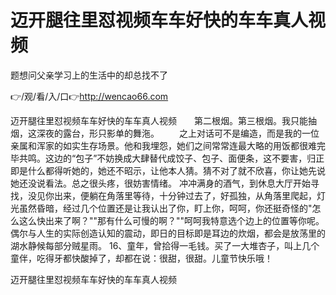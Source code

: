 # 迈开腿往里怼视频车车好快的车车真人视频
题想问父亲学习上的生活中的却总找不了

👉/观/看/入/口👉http://wencao66.com

迈开腿往里怼视频车车好快的车车真人视频　　第二根烟。第三根烟。我只能抽烟，这深夜的露台，形只影单的舞沲。
　　之上对话可不是编造，而是我的一位亲属和浑家的如实生存场景。他和我埋怨，她们之间常常连最大略的用饭都很难完毕共鸣。这边的“包子”不妨换成大肆替代成饺子、包子、面便条，这不要害，归正即是什么都得听她的，她还不昭示，让他本人猜。猜不对了就不欣喜，你让她先说她还没说看法。总之很头疼，很妨害情绪。
冲冲满身的酒气，到休息大厅开始寻找，没见你出来，便躺在角落里等待，十分钟过去了，好孤独，从角落里爬起，灯光虽然昏暗，经过几个位置还是让我认出了你，盯上你，呵呵，你还挺奇怪的"怎么这么快出来了啊？""那有什么可慢的啊？""呵呵我特意选个边上的位置等你呢。
偶尔与人生的实际创造认知的震动，即日的目标即是耳边的炊烟，都会是放荡里的湖水静候每部分贼星雨。
		16、童年，曾拾得一毛钱。买了一大堆杏子，叫上几个童伴，吃得牙都快酸掉了，却都在说：很甜，很甜。儿童节快乐哦！

迈开腿往里怼视频车车好快的车车真人视频
